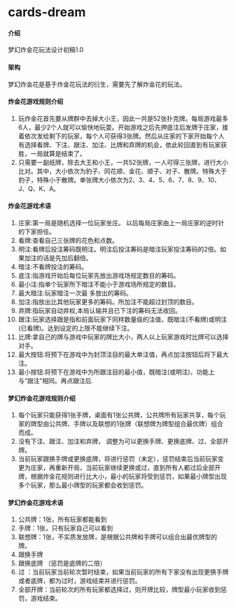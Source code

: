 # cards-dream

#### 介绍
梦幻炸金花玩法设计初稿1.0

#### 架构
梦幻炸金花是基于炸金花玩法的衍生，需要先了解炸金花的玩法。


#### 炸金花游戏规则介绍

1.  玩炸金花首先要从牌群中去掉大小王，因此一共是52张扑克牌。每局游戏最多6人，最少2个人就可以愉快地玩耍。开始游戏之后先押底注后发牌于庄家，接着依次发给剩下的玩家，每个人可获得3张牌。然后从庄家的下家开始每个人有选择看牌、下注、跟注、加注、比牌和弃牌的机会，依此轮回直到有玩家获胜，一局就算是结束了。
2.  只需要一副纸牌，除去大王和小王，一共52张牌，一人可得三张牌，进行大小比对。其中，大小依次为豹子、同花顺、金花、顺子、对子、散牌。特殊大于豹子，特殊小于散牌。单张牌大小依次为2、3、4、5、6、7、8、9、10、J、Q、K、A。

#### 炸金花游戏术语

1.  庄家:第一局是随机选择一位玩家坐庄。 以后每局庄家由上一局庄家的逆时针的下家担任。
2.  看牌:查看自己三张牌的花色和点数。
3.  明注:看牌后投注筹码既明注。明注后投注筹码是暗注玩家投注筹码的2倍。如果加注的话是先加后翻倍。
4.  暗注:不看牌投注的筹码。
5.  底注:指游戏开始后每位玩家先放出游戏场规定数目的筹码。
6.  最小注:指单个玩家所下暗注不能小于游戏场所规定的数目。
7.  最大暗注:玩家暗注一次最 多放出的筹码。
8.  加注:指放出比其他玩家更多的筹码。所加注不能超过封顶的数目。
9.  弃牌:指玩家自动弃权,本局认输并且已下注的筹码无法收回。
10.  跟注:玩家选择跟是指和前面玩家下同样数量级的注值，既暗注(不看牌)或明注(已看牌)。达到设定的上限不能继续下注。
12.  比牌:拿自己的牌与游戏中玩家的牌比大小，两人以上玩家游戏时比牌可以选择对手。
13.  最大按钮:将预下在游戏中为封顶注目的最大单注值，再点加注按钮后将下最大注。
14.  最小按钮:将预下在游戏中为所跟注目的最小值，既暗注(或明注)，功能上与“跟注”相同。再点跟注后.


#### 梦幻炸金花游戏规则介绍

1. 每个玩家只能获得1张手牌，桌面有1张公共牌，公共牌所有玩家共享，每个玩家的牌型由公共牌、手牌以及联想的1张牌（联想牌为牌型组合最优牌）组合而成。
2. 没有下注、跟注、加注和弃牌， 调整为可以更换手牌、更换底牌、过、全部开牌。
3. 当前玩家跟换手牌或更换底牌，将进行惩罚（未定），惩罚结束后当前玩家变更为庄家，再重新开局，当前玩家继续更换或过，直到所有人都过后全部开牌，根据炸金花规则进行比大小，最小的玩家将受到惩罚，如果最小牌型出现多个玩家，那么最小牌型的玩家都会收到惩罚。


#### 梦幻炸金花游戏术语

1. 公共牌：1张，所有玩家都能看到
2. 手牌：1张，只有玩家自己可以看到
3. 联想牌：1张，不实质发放牌，是根据公共牌和手牌可以组合出最优牌型的牌。
4. 跟换手牌
5. 跟换底牌 （惩罚是底牌的二倍）
6. 过 ：当前玩家当前轮次暂时结束，如果当前玩家的所有下家没有出现更换手牌或者底牌，都为过时，游戏结束并进行惩罚。
7. 全部开牌：当前轮次的所有玩家都选择过，则开牌比较，牌型最小玩家收到惩罚，游戏结束。


